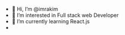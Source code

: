 - 👋 Hi, I’m @imrakim
- 👀 I’m interested in Full stack web Developer
- 🌱 I’m currently learning React.js
-

<!---
imrakim/imrakim is a ✨ special ✨ repository because its `README.md` (this file) appears on your GitHub profile.
You can click the Preview link to take a look at your changes.
--->

